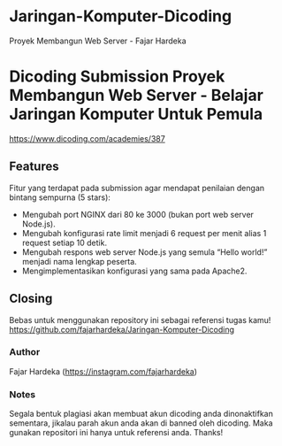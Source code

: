 # Jaringan-Komputer-Dicoding
Proyek Membangun Web Server - Fajar Hardeka

# Dicoding Submission Proyek Membangun Web Server - Belajar Jaringan Komputer Untuk Pemula
https://www.dicoding.com/academies/387

## Features
Fitur yang terdapat pada submission agar mendapat penilaian dengan bintang sempurna (5 stars):

- Mengubah port NGINX dari 80 ke 3000 (bukan port web server Node.js).
- Mengubah konfigurasi rate limit menjadi 6 request per menit alias 1 request setiap 10 detik.
- Mengubah respons web server Node.js yang semula “Hello world!” menjadi nama lengkap peserta.
- Mengimplementasikan konfigurasi yang sama pada Apache2.
  
## Closing
Bebas untuk menggunakan repository ini sebagai referensi tugas kamu!
<br>https://github.com/fajarhardeka/Jaringan-Komputer-Dicoding</br>

### Author
Fajar Hardeka (https://instagram.com/fajarhardeka)

### Notes
Segala bentuk plagiasi akan membuat akun dicoding anda dinonaktifkan sementara, jikalau parah akun anda akan di banned oleh dicoding. Maka gunakan repositori ini hanya untuk referensi anda. Thanks!
